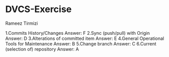 # DVCS-Exercise
Rameez Tirmizi

1.Commits History/Changes
Answer: F
2.Sync (push/pull) with Origin
Answer: D
3.Alterations of committed item
Answer: E
4.General Operational Tools for Maintenance
Answer: B
5.Change branch
Answer: C
6.Current (selection of) repository
Answer: A
